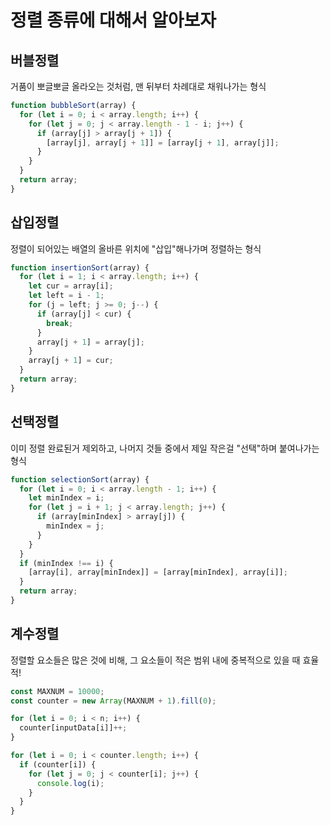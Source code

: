 # 정렬 종류에 대해서 알아보자

## 버블정렬

거품이 뽀글뽀글 올라오는 것처럼, 맨 뒤부터 차례대로 채워나가는 형식

```javascript
function bubbleSort(array) {
  for (let i = 0; i < array.length; i++) {
    for (let j = 0; j < array.length - 1 - i; j++) {
      if (array[j] > array[j + 1]) {
        [array[j], array[j + 1]] = [array[j + 1], array[j]];
      }
    }
  }
  return array;
}
```

## 삽입정렬

정렬이 되어있는 배열의 올바른 위치에 "삽입"해나가며 정렬하는 형식

```javascript
function insertionSort(array) {
  for (let i = 1; i < array.length; i++) {
    let cur = array[i];
    let left = i - 1;
    for (j = left; j >= 0; j--) {
      if (array[j] < cur) {
        break;
      }
      array[j + 1] = array[j];
    }
    array[j + 1] = cur;
  }
  return array;
}
```

## 선택정렬

이미 정렬 완료된거 제외하고, 나머지 것들 중에서 제일 작은걸 "선택"하며 붙여나가는 형식

```javascript
function selectionSort(array) {
  for (let i = 0; i < array.length - 1; i++) {
    let minIndex = i;
    for (let j = i + 1; j < array.length; j++) {
      if (array[minIndex] > array[j]) {
        minIndex = j;
      }
    }
  }
  if (minIndex !== i) {
    [array[i], array[minIndex]] = [array[minIndex], array[i]];
  }
  return array;
}
```

## 계수정렬

정렬할 요소들은 많은 것에 비해, 그 요소들이 적은 범위 내에 중복적으로 있을 때 효율적!

```javascript
const MAXNUM = 10000;
const counter = new Array(MAXNUM + 1).fill(0);

for (let i = 0; i < n; i++) {
  counter[inputData[i]]++;
}

for (let i = 0; i < counter.length; i++) {
  if (counter[i]) {
    for (let j = 0; j < counter[i]; j++) {
      console.log(i);
    }
  }
}
```
